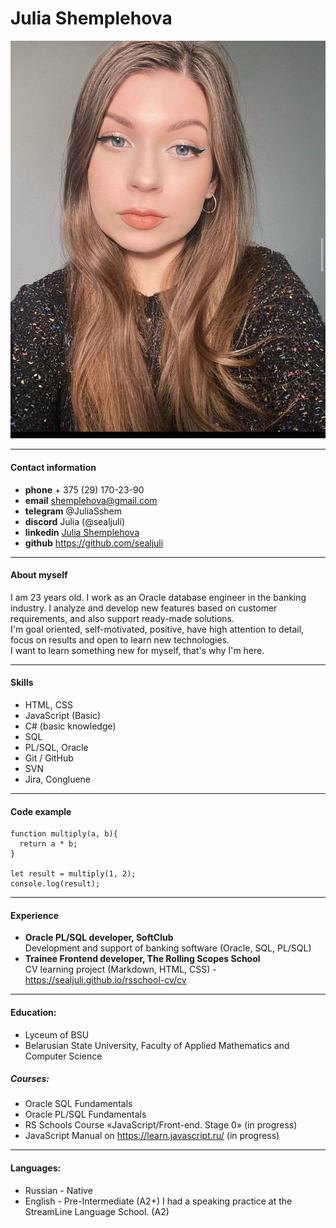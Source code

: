 # Julia Shemplehova

![My photo](/photo.jpg)

---

#### Contact information

- **phone** + 375 (29) 170-23-90
- **email** shemplehova@gmail.com
- **telegram** @JuliaSshem
- **discord** Julia (@sealjuli)
- **linkedin** [Julia Shemplehova](https://www.linkedin.com/in/julia-shemplehova-6a133a227)
- **github** https://github.com/sealjuli

---

#### About myself

I am 23 years old. I work as an Oracle database engineer in the banking industry. I analyze and develop new features based on customer requirements, and also support ready-made solutions.  
I'm goal oriented, self-motivated, positive, have high attention to detail, focus on results and open to learn new technologies.  
I want to learn something new for myself, that's why I'm here.

---

#### Skills

- HTML, CSS
- JavaScript (Basic)
- C# (basic knowledge)
- SQL
- PL/SQL, Oracle
- Git / GitHub
- SVN
- Jira, Congluene

---

#### Code example

```
function multiply(a, b){
  return a * b;
}

let result = multiply(1, 2);
console.log(result);
```

---

#### Experience

- **Oracle PL/SQL developer, SoftClub**  
  Development and support of banking software (Oracle, SQL, PL/SQL)
- **Trainee Frontend developer, The Rolling Scopes School**  
  CV learning project (Markdown, HTML, CSS) - https://sealjuli.github.io/rsschool-cv/cv

---

#### Education:

- Lyceum of BSU
- Belarusian State University, Faculty of Applied Mathematics and Computer Science

##### Courses:

- Oracle SQL Fundamentals
- Oracle PL/SQL Fundamentals
- RS Schools Course «JavaScript/Front-end. Stage 0» (in progress)
- JavaScript Manual on https://learn.javascript.ru/ (in progress)

---

#### Languages:

- Russian - Native
- English - Pre-Intermediate (A2+)
  I had a speaking practice at the StreamLine Language School. (A2)

